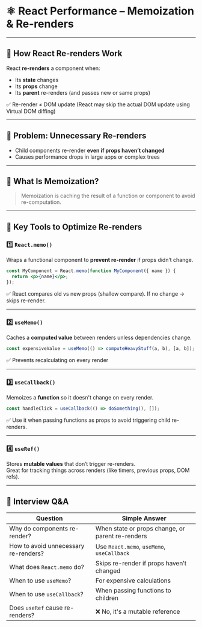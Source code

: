 # ⚛️ React Performance – Memoization & Re-renders

---

## 🔄 How React Re-renders Work

React **re-renders** a component when:
- Its **state** changes
- Its **props** change
- Its **parent** re-renders (and passes new or same props)

✅ Re-render ≠ DOM update (React may skip the actual DOM update using Virtual DOM diffing)

---

## 🚨 Problem: Unnecessary Re-renders

- Child components re-render **even if props haven’t changed**
- Causes performance drops in large apps or complex trees

---

## 🧠 What Is Memoization?

> Memoization is caching the result of a function or component to avoid re-computation.

---

## 🧩 Key Tools to Optimize Re-renders

### 1️⃣ `React.memo()`

Wraps a functional component to **prevent re-render** if props didn’t change.

```jsx
const MyComponent = React.memo(function MyComponent({ name }) {
  return <p>{name}</p>;
});
```

✅ React compares old vs new props (shallow compare). If no change → skips re-render.

---

### 2️⃣ `useMemo()`

Caches a **computed value** between renders unless dependencies change.

```jsx
const expensiveValue = useMemo(() => computeHeavyStuff(a, b), [a, b]);
```

✅ Prevents recalculating on every render

---

### 3️⃣ `useCallback()`

Memoizes a **function** so it doesn't change on every render.

```jsx
const handleClick = useCallback(() => doSomething(), []);
```

✅ Use it when passing functions as props to avoid triggering child re-renders.

---

### 4️⃣ `useRef()`

Stores **mutable values** that don’t trigger re-renders.  
Great for tracking things across renders (like timers, previous props, DOM refs).

---

## 🧪 Interview Q&A

| Question | Simple Answer |
|----------|---------------|
| Why do components re-render? | When state or props change, or parent re-renders |
| How to avoid unnecessary re-renders? | Use `React.memo`, `useMemo`, `useCallback` |
| What does `React.memo` do? | Skips re-render if props haven’t changed |
| When to use `useMemo`? | For expensive calculations |
| When to use `useCallback`? | When passing functions to children |
| Does `useRef` cause re-renders? | ❌ No, it's a mutable reference |
